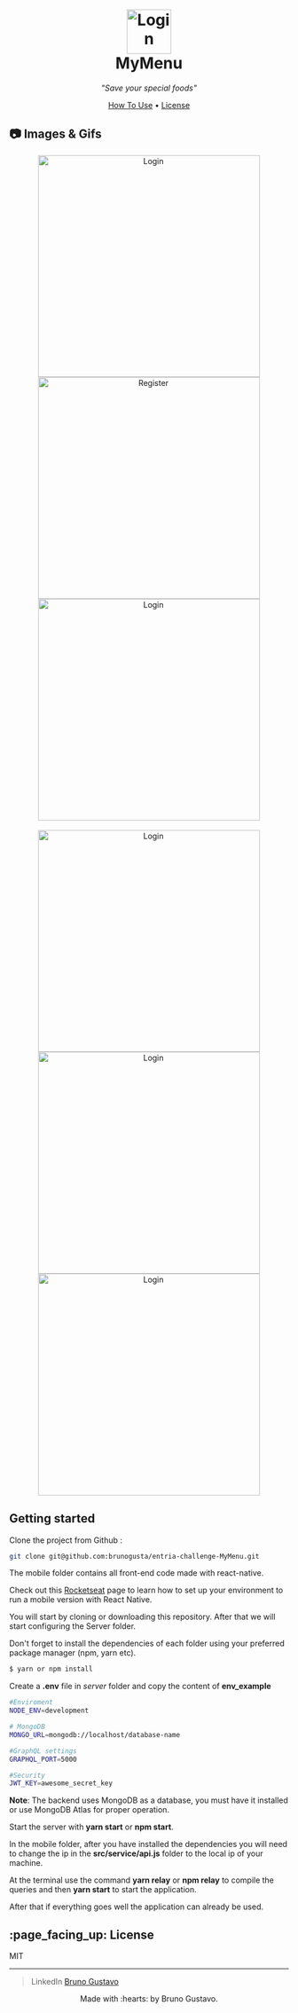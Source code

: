 <h1 align="center">
  <img src="https://i.imgur.com/kp4BS9C.png" alt="Login" height="80">
  </br>
  <b>MyMenu</b>
</h1>


<p align="center"><i >"Save your special foods"</i> </p>

<p align="center">
  <a href="#how-to-use">How To Use</a> •
  <a href="#license">License</a>
</p>

## :camera: Images & Gifs

<p align='center'>
  <img src="https://i.imgur.com/Z3Tgwga.jpg" alt="Login" height="400">
  <img src="https://i.imgur.com/iCijOAP.jpg" alt="Register" height="400">
  <img src="https://i.imgur.com/Q267KRI.jpg" alt="Login" height="400">
  </br>
  </br> 
  <img src="https://i.imgur.com/tLHyVUo.jpg" alt="Login" height="400">
  <img src="https://i.imgur.com/LaYh4gc.jpg" alt="Login" height="400">
  <img src="https://i.imgur.com/mAN5OOv.jpg" alt="Login" height="400">
</p>


<div id="how-to-use">
  
  ## Getting started
</div>

Clone the project from Github :
```sh
git clone git@github.com:brunogusta/entria-challenge-MyMenu.git
```

The mobile folder contains all front-end code made with react-native.

Check out this [Rocketseat](https://docs.rocketseat.dev/ambiente-react-native/introducao) page to learn how to set up your environment to run a mobile version with React Native.

You will start by cloning or downloading this repository. After that we will start configuring the Server folder.

Don't forget to install the dependencies of each folder using your preferred package manager (npm, yarn etc).
```sh
$ yarn or npm install
```

Create a **.env** file in _server_ folder and copy the content of **env_example**

```bash
#Enviroment
NODE_ENV=development

# MongoDB
MONGO_URL=mongodb://localhost/database-name

#GraphQL settings
GRAPHQL_PORT=5000

#Security
JWT_KEY=awesome_secret_key

```

**Note**: The backend uses MongoDB as a database, you must have it installed or use MongoDB Atlas for proper operation.

Start the server with **yarn start** or **npm start**.

In the mobile folder, after you have installed the dependencies you will need to change the ip in the **src/service/api.js** folder to the local ip of your machine.

At the terminal use the command **yarn relay** or **npm relay** to compile the queries and then **yarn start** to start the application.


After that if everything goes well the application can already be used.


<div id='license'>
  <h2>:page_facing_up: License</h2>
</div>

MIT

---

> LinkedIn [Bruno Gustavo](https://www.linkedin.com/in/bruno-gustavo-90502a13a/)

<p align='center'>
  Made with :hearts: by Bruno Gustavo.
</p>

